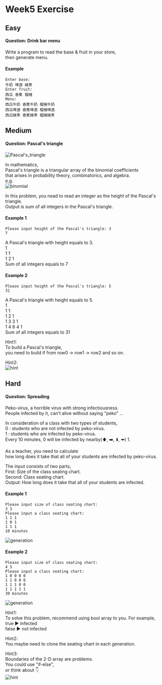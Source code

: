 # Week5 Exercise
## Easy

#### **Question: Drink bar menu**

Write a program to read the base & fruit in your store, \
then generate menu.

#### Example

```
Enter base: 
牛奶 啤酒 綠茶
Enter fruit:
西瓜 香蕉 榴槤
Menu:
西瓜牛奶 香蕉牛奶 榴槤牛奶
西瓜啤酒 香蕉啤酒 榴槤啤酒
西瓜綠茶 香蕉綠茶 榴槤綠茶
```


## Medium

#### **Question: Pascal's triangle**

![Pascal's_triangle](https://upload.wikimedia.org/wikipedia/commons/0/0d/PascalTriangleAnimated2.gif)

In mathematics, \
Pascal's triangle is a triangular array of the binomial coefficients \
that arises in probability theory, combinatorics, and algebra. \
e.g. \
![binomial](https://imgur.com/1KL14Yn.jpg)

In this problem, you nead to read an integer as the height of the Pascal's triangle. \
Output is sum of all integers in the Pascal's triangle. 

#### Example 1

```
Please input height of the Pascal's triangle: 3
7
```
A Pascal's triangle with height equals to 3. \
1 \
1 1 \
1 2 1 \
Sum of all integers equals to 7

#### Example 2

```
Please input height of the Pascal's triangle: 5
31
```
A Pascal's triangle with height equals to 5. \
1 \
1 1 \
1 2 1 \
1 3 3 1 \
1 4 6 4 1 \
Sum of all integers equals to 31

Hint1: \
To build a Pascal's triangle, \
you need to build if from row0 -> row1 -> row2 and so on. 

Hint2: \
![hint](https://imgur.com/dt2Nlq3.jpg)

## Hard

#### **Question: Spreading**

Peko-virus, a horrible virus with strong infectiousness. \
People infected by it, can't alive without saying "peko" ... 

In consideration of a class with two types of students, \
0 : students who are not infected by peko-virus. \
1 : students who are infected by peko-virus. \
Every 10 minutes, 0 will be infected by nearby(:arrow_up:, :arrow_right:, :arrow_down:, :arrow_left:) 1. 

As a teacher, you need to calculate \
how long does it take that all of your students are infected by peko-virus.

The input consists of two parts, \
First: Size of the class seating chart. \
Second: Class seating chart. \
Output: How long does it take that all of your students are infected.

#### Example 1

```
Please input size of class seating chart:
3 3
Please input a class seating chart:
1 1 1
1 0 1
1 1 1
10 minutes
```
![generation](https://imgur.com/tEJcdrf.jpg)

#### Example 2

```
Please input size of class seating chart:
4 5
Please input a class seating chart:
1 0 0 0 0
1 1 0 0 0
1 1 1 0 0
1 1 1 1 1
30 minutes
```
![generation](https://imgur.com/vKIBjSi.jpg)

Hint1: \
To solve this problem, recommend using bool array to you. 
For example, \
true  :arrow_forward: infected \
false :arrow_forward: not infected 

Hint2: \
You maybe need to clone the seating chart in each generation. 

Hint3: \
Boundaries of the 2-D array are problems. \
You could use "if-else", \
or think about :point_down: \
![hint](https://imgur.com/0winPzm.jpg)
